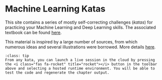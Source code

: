 # Machine Learning Katas

This site contains a series of mostly self-correcting challenges (_katas_) for practicing your Machine Learning and Deep Learning skills. The associated textbook can be found [here](https://www.bpesquet.fr/mlhandbook).

This material is inspired by a large number of sources, from which numerous ideas and several illustrations were borrowed. More details [here](./appendix/acknowledgments.md).

```{admonition} Interactivity
:class: tip
From any kata, you can launch a live session in the cloud by pressing the <i class="fas fa-rocket" title="rocket"></i> button in the toolbar above and selecting a hosted runtime environment. You will be able to test the code and regenerate the chapter output.
```
